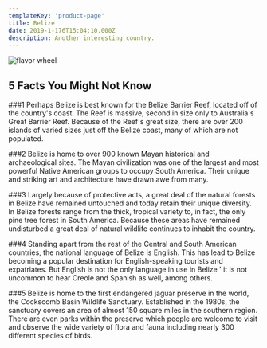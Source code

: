 ```yaml
---
templateKey: 'product-page'
title: Belize
date: 2019-1-176T15:04:10.000Z
description: Another interesting country.
---
```


![flavor wheel](/img/flags/Belize_Flag.png)

## 5 Facts You Might Not Know

###1
Perhaps Belize is best known for the Belize Barrier Reef, located off of the country's coast. The Reef is massive, second in size only to Australia's Great Barrier Reef. Because of the Reef's great size, there are over 200 islands of varied sizes just off the Belize coast, many of which are not populated.

###2
Belize is home to over 900 known Mayan historical and archaeological sites. The Mayan civilization was one of the largest and most powerful Native American groups to occupy South America. Their unique and striking art and architecture have drawn awe from many.

###3
Largely because of protective acts, a great deal of the natural forests in Belize have remained untouched and today retain their unique diversity. In Belize forests range from the thick, tropical variety to, in fact, the only pine tree forest in South America. Because these areas have remained undisturbed a great deal of natural wildlife continues to inhabit the country.

###4
Standing apart from the rest of the Central and South American countries, the national language of Belize is English. This has lead to Belize becoming a popular destination for English-speaking tourists and expatriates. But English is not the only language in use in Belize ' it is not uncommon to hear Creole and Spanish as well, among others.

###5
Belize is home to the first endangered jaguar preserve in the world, the Cockscomb Basin Wildlife Sanctuary. Established in the 1980s, the sanctuary covers an area of almost 150 square miles in the southern region. There are even parks within the preserve which people are welcome to visit and observe the wide variety of flora and fauna including nearly 300 different species of birds.
